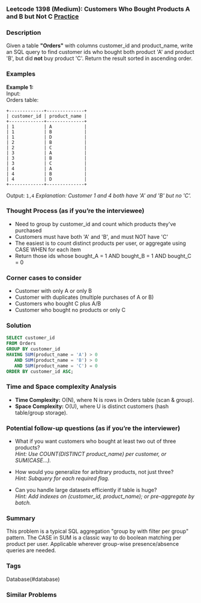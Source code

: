 ### Leetcode 1398 (Medium): Customers Who Bought Products A and B but Not C [Practice](https://leetcode.com/problems/customers-who-bought-products-a-and-b-but-not-c)

### Description  
Given a table **"Orders"** with columns customer_id and product_name, write an SQL query to find customer ids who bought both product 'A' and product 'B', but did **not** buy product 'C'. Return the result sorted in ascending order.

### Examples  

**Example 1:**  
Input:   
Orders table:
```
+-------------+--------------+
| customer_id | product_name |
+-------------+--------------+
| 1           | A            |
| 1           | B            |
| 1           | D            |
| 2           | B            |
| 2           | C            |
| 3           | A            |
| 3           | B            |
| 3           | C            |
| 4           | A            |
| 4           | B            |
| 4           | D            |
+-------------+--------------+
```
Output: `1,4`
*Explanation: Customer 1 and 4 both have 'A' and 'B' but no 'C'.*

### Thought Process (as if you’re the interviewee)  
- Need to group by customer_id and count which products they've purchased
- Customers must have both 'A' and 'B', and must NOT have 'C'
- The easiest is to count distinct products per user, or aggregate using CASE WHEN for each item
- Return those ids whose bought_A = 1 AND bought_B = 1 AND bought_C = 0

### Corner cases to consider  
- Customer with only A or only B
- Customer with duplicates (multiple purchases of A or B)
- Customers who bought C plus A/B
- Customer who bought no products or only C

### Solution

```sql
SELECT customer_id
FROM Orders
GROUP BY customer_id
HAVING SUM(product_name = 'A') > 0
   AND SUM(product_name = 'B') > 0
   AND SUM(product_name = 'C') = 0
ORDER BY customer_id ASC;
```

### Time and Space complexity Analysis  

- **Time Complexity:** O(N), where N is rows in Orders table (scan & group).
- **Space Complexity:** O(U), where U is distinct customers (hash table/group storage).

### Potential follow-up questions (as if you’re the interviewer)  

- What if you want customers who bought at least two out of three products?  
  *Hint: Use COUNT(DISTINCT product_name) per customer, or SUM(CASE...).* 

- How would you generalize for arbitrary products, not just three?  
  *Hint: Subquery for each required flag.*

- Can you handle large datasets efficiently if table is huge?  
  *Hint: Add indexes on (customer_id, product_name); or pre-aggregate by batch.*

### Summary
This problem is a typical SQL aggregation "group by with filter per group" pattern. The CASE in SUM is a classic way to do boolean matching per product per user. Applicable wherever group-wise presence/absence queries are needed.

### Tags
Database(#database)

### Similar Problems
